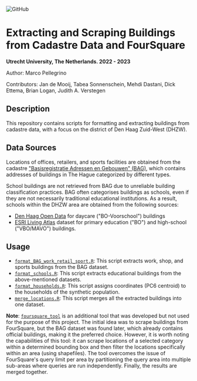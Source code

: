 ![GitHub](https://img.shields.io/badge/license-GPL--3.0-blue)

# Extracting and Scraping Buildings from Cadastre Data and FourSquare

**Utrecht University, The Netherlands. 2022 - 2023**

Author: Marco Pellegrino

Contributors: Jan de Mooij, Tabea Sonnenschein, Mehdi Dastani, Dick Ettema, Brian Logan, Judith A. Verstegen

## Description

This repository contains scripts for formatting and extracting buildings from cadastre data, with a focus on the district of Den Haag Zuid-West (DHZW).

## Data Sources

Locations of offices, retailers, and sports facilities are obtained from the cadastre ["Basisregistratie Adressen en Gebouwen" (BAG)](https://denhaag.dataplatform.nl/#/data/5788bca4-e0e3-4c47-9107-5482d526880f), which contains addresses of buildings in The Hague categorized by different types.

School buildings are not retrieved from BAG due to unreliable building classification practices. BAG often categorises buildings as schools, even if they are not necessarily traditional educational institutions. As a result, schools within the DHZW area are obtained from the following sources:

* [Den Haag Open Data](https://denhaag.dataplatform.nl/#/data/cc1362f7-d847-4141-9361-d106b3f497ec) for daycare ("BO-Voorschool") buildings
* [ESRI Living Atlas](https://livingatlas-dcdev.opendata.arcgis.com/datasets/esrinl-content::onderwijslocaties-adres/explore?filters=eyJQUk9WSU5DSUUiOlsiWnVpZC1Ib2xsYW5kIl0sIkdFTUVFTlRFTkFBTSI6WyJTIEdSQVZFTkhBR0UiXX0%3D&location=52.051828%2C4.326155%2C13.82) dataset for primary education ("BO") and high-school ("VBO/MAVO") buildings.

## Usage

* [`format_BAG_work_retail_sport.R`](format_BAG_work_retail_sport.R): This script extracts work, shop, and sports buildings from the BAG dataset.
* [`format_schools.R`](format_schools.R): This script extracts educational buildings from the above-mentioned datasets.
* [`format_households.R`](format_households.R): This script assigns coordinates (PC6 centroid) to the households of the synthetic population.
* [`merge_locations.R`](merge_locations.R): This script merges all the extracted buildings into one dataset.

**Note**: [`foursquare_tool`](/foursquare_tool/) is an additional tool that was developed but not used for the purpose of this project. The initial idea was to scrape buildings from FourSquare, but the BAG dataset was found later, which already contains official buildings, making it the preferred choice. However, it is worth noting the capabilities of this tool: it can scrape locations of a selected category within a determined bounding box and then filter the locations specifically within an area (using shapefiles). The tool overcomes the issue of FourSquare's query limit per area by partitioning the query area into multiple sub-areas where queries are run independently. Finally, the results are merged together.

